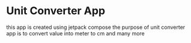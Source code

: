 # Unit Converter App
this app is created using jetpack compose 
the purpose of unit converter app is to convert value into  meter to cm and many more


